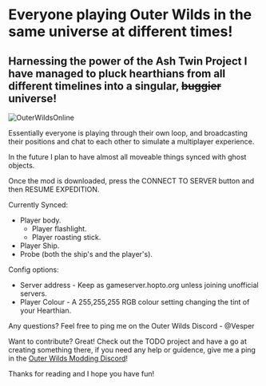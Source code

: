 # Everyone playing Outer Wilds in the same universe at different times!
## Harnessing the power of the Ash Twin Project I have managed to pluck hearthians from all different timelines into a singular, ~~buggier~~ universe!
![OuterWildsOnline](https://user-images.githubusercontent.com/59376295/142878134-226b02ed-f761-4bf7-85c7-0c6b159f62a7.png)

Essentially everyone is playing through their own loop, and broadcasting their positions and chat to each other to simulate a multiplayer experience.

In the future I plan to have almost all moveable things synced with ghost objects.

Once the mod is downloaded, press the CONNECT TO SERVER button and then RESUME EXPEDITION.

Currently Synced:<br />
- Player body.<br />
  - Player flashlight.<br />
  - Player roasting stick.<br />
- Player Ship.<br />
- Probe (both the ship's and the player's).<br />

Config options:<br />
- Server address - Keep as gameserver.hopto.org unless joining unofficial servers.<br />
- Player Colour - A 255,255,255 RGB colour setting changing the tint of your Hearthian.

Any questions? Feel free to ping me on the Outer Wilds Discord - @Vesper

Want to contribute? Great! Check out the TODO project and have a go at creating something there, if you need any help or guidence, give me a ping in the [Outer Wilds Modding Discord](https://discord.gg/9vE5aHxcF9)!

Thanks for reading and I hope you have fun!
